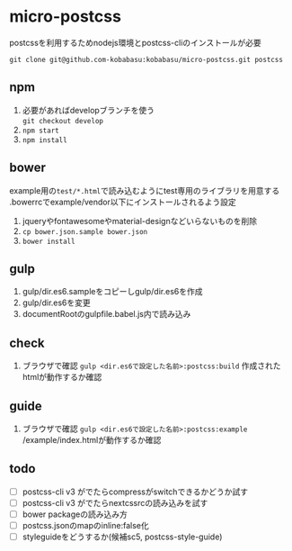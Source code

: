 # micro-postcss
postcssを利用するためnodejs環境とpostcss-cliのインストールが必要

```
git clone git@github.com-kobabasu:kobabasu/micro-postcss.git postcss 
```

## npm
1. 必要があればdevelopブランチを使う  
   `git checkout develop`
1. `npm start`
1. `npm install`

## bower
example用の`test/*.html`で読み込むようにtest専用のライブラリを用意する  
.bowerrcでexample/vendor以下にインストールされるよう設定
1. jqueryやfontawesomeやmaterial-designなどいらないものを削除
1. `cp bower.json.sample bower.json`
1. `bower install`

## gulp
1. gulp/dir.es6.sampleをコピーしgulp/dir.es6を作成
1. gulp/dir.es6を変更
1. documentRootのgulpfile.babel.js内で読み込み

## check
1. ブラウザで確認
   `gulp <dir.es6で設定した名前>:postcss:build`
   作成されたhtmlが動作するか確認

## guide
1. ブラウザで確認
   `gulp <dir.es6で設定した名前>:postcss:example`
   /example/index.htmlが動作するか確認

## todo
- [ ] postcss-cli v3 がでたらcompressがswitchできるかどうか試す
- [ ] postcss-cli v3 がでたらnextcssrcの読み込みを試す
- [ ] bower packageの読み込み方
- [ ] postcss.jsonのmapのinline:false化
- [ ] styleguideをどうするか(候補sc5, postcss-style-guide)

